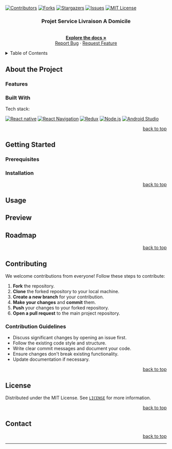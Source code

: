 <!--suppress ALL, HtmlUnknownAnchorTarget -->
<a id="readme-top"></a>

[![Contributors][contributors-shield]][contributors-url]
[![Forks][forks-shield]][forks-url]
[![Stargazers][stars-shield]][stars-url]
[![Issues][issues-shield]][issues-url]
[![MIT License][license-shield]][license-url]

<h3 align="center">Projet Service Livraison A Domicile</h3>



<div align="center">
  <p>
    <br />
    <a href="https://github.com/Gabann/Projet-Service-Livraison-A-Domicile/tree/main/Documentation"><strong>Explore the docs »</strong></a>
    <br />
    <a href="https://github.com/gabann/Projet-Service-Livraison-A-Domicile/issues">Report Bug</a>
    ·
    <a href="https://github.com/gabann/Projet-Service-Livraison-A-Domicile/issues">Request Feature</a>
  </p>
</div>



<!-- TABLE OF CONTENTS -->
<details>
  <summary>Table of Contents</summary>
  <ol>
    <li>
      <a href="#about-the-project">About The Project</a>
      <ul>
        <li><a href="#built-with">Built With</a></li>
      </ul>
    </li>
    <li>
      <a href="#getting-started">Getting Started</a>
      <ul>
        <li><a href="#prerequisites">Prerequisites</a></li>
        <li><a href="#installation">Installation</a></li>
      </ul>
    </li>
    <li><a href="#usage">Usage</a></li>
    <li><a href="#preview">Preview</a></li>
    <li><a href="#roadmap">Roadmap</a></li>
    <li><a href="#contributing">Contributing</a></li>
    <li><a href="#license">License</a></li>
    <li><a href="#contact">Contact</a></li>
  </ol>
</details>

<!-- ABOUT THE PROJECT -->

## About the Project

### Features

### Built With

Tech stack:

[![React native][ReactNativeBadge]][ReactNativeUrl]
[![React Navigation][ReactNavigationBadge]][ReactNavigationUrl]
[![Redux][ReduxBadge]][ReduxUrl]
[![Node.js][NodeBadge]][NodeUrl]
[![Android Studio][AndroidStudioBadge]][AndroidStudioUrl]


<div align="right"><a href="#readme-top">back to top</a></div>


<!-- GETTING STARTED -->

## Getting Started

### Prerequisites

### Installation

<div align="right"><a href="#readme-top">back to top</a></div>



<!-- USAGE EXAMPLES -->

## Usage

<!-- PREVIEW -->

## Preview

<!-- ROADMAP -->

## Roadmap

[//]: # (- [ ] Feature)

[//]: # (    - [ ] Nested Feature)

<div align="right"><a href="#readme-top">back to top</a></div>



<!-- CONTRIBUTING -->

## Contributing

We welcome contributions from everyone! Follow these steps to contribute:

1. **Fork** the repository.
2. **Clone** the forked repository to your local machine.
3. **Create a new branch** for your contribution.
4. **Make your changes** and **commit** them.
5. **Push** your changes to your forked repository.
6. **Open a pull request** to the main project repository.

### Contribution Guidelines

- Discuss significant changes by opening an issue first.
- Follow the existing code style and structure.
- Write clear commit messages and document your code.
- Ensure changes don't break existing functionality.
- Update documentation if necessary.

<div align="right"><a href="#readme-top">back to top</a></div>

<!-- LICENSE -->

## License

Distributed under the MIT License. See [`LICENSE`](https://github.com/Gabann/Projet-Service-Livraison-A-Domicile/blob/main/LICENSE) for more
information.

<div align="right"><a href="#readme-top">back to top</a></div>



<!-- CONTACT -->

## Contact

<div align="right"><a href="#readme-top">back to top</a></div>


---------------------------------------------------------------

[ReactBadge]: https://img.shields.io/badge/React-61DAFB?logo=react&logoColor=000&style=for-the-badge

[ReactUrl]: https://react.dev/

[ReactNativeBadge]: https://img.shields.io/badge/ReactNative-61DAFB?logo=react&logoColor=000&style=for-the-badge

[ReactNativeUrl]: https://reactnative.dev/

[ReduxBadge]: https://img.shields.io/badge/Redux-764ABC?logo=redux&logoColor=white&style=for-the-badge

[ReduxUrl]: https://redux.js.org/

[AndroidStudioBadge]: https://img.shields.io/badge/AndroidStudio-3DDC84?logo=android-studio&logoColor=white&style=for-the-badge

[AndroidStudioUrl]: https://developer.android.com/studio

[NodeBadge]: https://img.shields.io/badge/Node.js-339933?logo=node.js&logoColor=white&style=for-the-badge

[NodeUrl]: https://nodejs.org/

[ReactNavigationBadge]: https://img.shields.io/badge/ReactNavigation-000?logo=react&logoColor=61DAFB&style=for-the-badge

[ReactNavigationUrl]: https://reactnavigation.org/

[repo-link]: https://github.com/Gabann/Projet-Service-Livraison-A-Domicile

[contributors-shield]: https://img.shields.io/github/contributors/gabann/Projet-Service-Livraison-A-Domicile.svg?style=for-the-badge

[contributors-url]: https://github.com/gabann/Projet-Service-Livraison-A-Domicile/graphs/contributors

[forks-shield]: https://img.shields.io/github/forks/gabann/Projet-Service-Livraison-A-Domicile.svg?style=for-the-badge

[forks-url]: https://github.com/gabann/Projet-Service-Livraison-A-Domicile/network/members

[stars-shield]: https://img.shields.io/github/stars/gabann/Projet-Service-Livraison-A-Domicile.svg?style=for-the-badge

[stars-url]: https://github.com/gabann/Projet-Service-Livraison-A-Domicile/stargazers

[issues-shield]: https://img.shields.io/github/issues/gabann/Projet-Service-Livraison-A-Domicile.svg?style=for-the-badge

[issues-url]: https://github.com/Gabann/Projet-Service-Livraison-A-Domicile/issues

[license-shield]: https://img.shields.io/github/license/gabann/Projet-Service-Livraison-A-Domicile.svg?style=for-the-badge

[license-url]: https://github.com/Gabann/Projet-Service-Livraison-A-Domicile/blob/main/LICENSE
